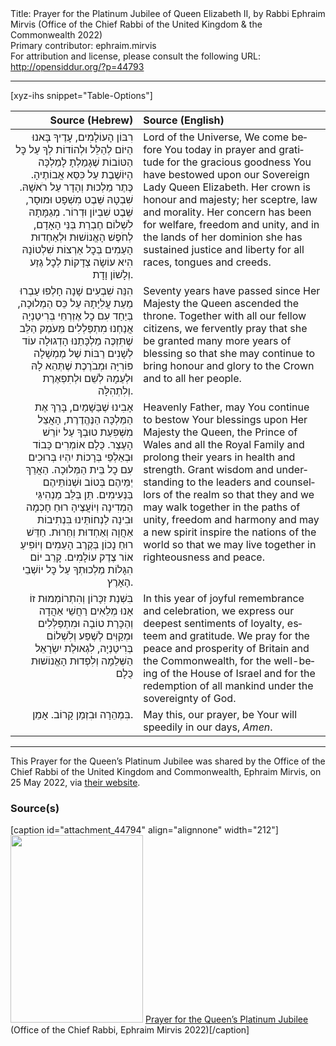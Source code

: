 <html>
<head></head>
<body>
Title: Prayer for the Platinum Jubilee of Queen Elizabeth Ⅱ, by Rabbi Ephraim Mirvis (Office of the Chief Rabbi of the United Kingdom & the Commonwealth 2022)<br />
Primary contributor: ephraim.mirvis<br />
For attribution and license, please consult the following URL: <a href="http://opensiddur.org/?p=44793">http://opensiddur.org/?p=44793</a>
<p />
<hr />

[xyz-ihs snippet="Table-Options"]<table style="margin-left: auto; margin-right: auto;" class="draggable">
<thead><tr><th id="x" style="text-align: right;">Source (Hebrew)</th><th style="text-align: left;">Source (English)</th></tr></thead>
<tbody>
<tr><td style="vertical-align:top;">
<div class="liturgy" lang="he" style="text-align: right;">
רִבּוֹן הָעוֹלָמִים, 
עָדֶיךָ בָּאנוּ הַיּוֹם לְהַלֵּל וּלְהוֹדוֹת לְךָ 
עַל כׇּל הַטּוֹבוֹת שֶׁגָמַלְתָ לָמַלְכָּה הַיּוֹשֶׁבֶת עַל כִּסֵּא אֲבוֹתֶיהָ. 
כֶּתֶר מַלְכוּת וְהָדָר עַל רֹאשָׁהּ. 
שִׁבְטָהּ שֵּׁבֶט מִשְׁפָט וּמוּסָר, שֵּׁבֶט שִׁבְיוֹן וּדְרוֹר. 
מְגַמָּתָהּ לִשְׁלוֹם חֶבְרַת בְּנֵּי הָאָדָם, לְחֹפֶשׁ הָאֱנוֹשׁוּת וּלְאַחְדוּת הָעַמִים 
בְּכׇל אַרְצוֹת שִׁלְטוֹנָהּ 
הִיא עוֹשָׂה צְדָקוֹת 
לְכׇל גֶזַע וְלָשׁוֹן וָדָת.
</div></td>

<td style="vertical-align:top;">
<div class="english" lang="en" style="text-align: left;">
Lord of the Universe, 
We come before You today in prayer and gratitude 
for the gracious goodness You have bestowed upon our Sovereign Lady Queen Elizabeth. 
Her crown is honour and majesty; 
her sceptre, law and morality. 
Her concern has been for welfare, freedom and unity, 
and in the lands of her dominion 
she has sustained justice and liberty 
for all races, tongues and creeds.
</div></td></tr>


<tr><td style="vertical-align:top;">
<div class="liturgy" lang="he" style="text-align: right;">
הִנֵּה שִׁבְעִים שָׁנָה חָלְפוּ עַבְרוּ מֵעֵת עֲלִיָּתָהּ עַל כֵּס הַמְלוּכָה, 
בְּיַחַד עִם כׇל אֶזְרְחֵּי בְּרִיטַנְיָה אֲנַחְנוּ מִתְפַּלְלִים מֵּעֹמֶק הַלֵּב 
שֶׁתִּזְכֶּה מַלְכָּתֵנוּ הָדְגוּלָה עוֹד לְשָׁנִים רַבּוֹת שֶׁל מֶמְשָׁלָה פּוֹרִיָּה וּמְבֹרֶכֶת 
שֶׁתְּהֵא לָהּ וּלְעַמָהּ לְשֵׁם וּלְתִפְאֶרֶת וְלִתְהִלָּה.
</div></td>

<td style="vertical-align:top;">
<div class="english" lang="en" style="text-align: left;">
Seventy years have passed since Her Majesty the Queen ascended the throne. 
Together with all our fellow citizens, we fervently pray 
that she be granted many more years of blessing 
so that she may continue to bring honour and glory to the Crown and to all her people.
</div></td></tr>


<tr><td style="vertical-align:top;">
<div class="liturgy" lang="he" style="text-align: right;">
אָבִינוּ שֶׁבַּשָׁמַיִם, 
בָּרֵךְ אֶת הַמַּלְכָּה הַנֶּהֱדֶרֶת, הָאֲצֵל מִשְּׁפִעַת טוּבְךָ עַל יוֹרֵשׁ הָעֶצֶר. 
כֻּלָם אוֹמְרִים כָּבוֹד וּבְאַלְפֵי בְּרָכוֹת יִהְיוּ בְּרוּכִים עִם כׇל בֵּית הַמְּלוּכָה. 
הַאֲרֵךְ יְמֵּיהֶם בְּטוֹב וּשְׁנוֹתֵּיהֶם בַּנְּעִימִים. 
תֵּן בְּלֵּב מַנְהִיגֵּי הַמְדִינָה וְיוֹעֲצֶיהָ רוּחַ חׇכְמָה וּבִינָה 
לַנְחוֹתֵּינוּ בִּנְתִיבוֹת אַחֲוָה וְאַחְדוּת וְחֵּרוּת. 
חַדֵּשׁ רוּחַ נָכוֹן בְּקֶרֶב הָעַמִים וְיוֹפִיעַ אוֹר צֶדֶק עוֹלָמִים. 
קָרֵב יוֹם הִגָּלוֹת מַלְכוּתְךָ עַל כׇּל יוֹשְׁבֵי הָאָרֶץ.
</div></td>

<td style="vertical-align:top;">
<div class="english" lang="en" style="text-align: left;">
Heavenly Father, 
may You continue to bestow Your blessings upon Her Majesty the Queen, 
the Prince of Wales and all the Royal Family 
and prolong their years in health and strength. 
Grant wisdom and understanding to the leaders and counsellors of the realm 
so that they and we may walk together in the paths of unity, freedom and harmony 
and may a new spirit inspire the nations of the world 
so that we may live together in righteousness and peace.
</div></td></tr>


<tr><td style="vertical-align:top;">
<div class="liturgy" lang="he" style="text-align: right;">
בִּשְׁנַת זִכָּרוֹן וְהִתְרוֹמְמוּת זוֹ 
אָנוּ מְלֵאִים רַחֲשֵׁי אַהֲדָה וְהַכָּרַת טוֹבָה 
וּמִתְפַּלְּלִים וּמְקַוִּים לְשֶׁפַע וְלִשְׁלוֹם בְּרִיטַנְיָה, 
לִגְאוּלַת יִשְׂרָאֵל הַשְּׁלֵמָה 
וְלִפְדוּת הָאֱנוֹשׁוּת כֻּלָם 
</div></td>

<td style="vertical-align:top;">
<div class="english" lang="en" style="text-align: left;">
In this year of joyful remembrance and celebration, 
we express our deepest sentiments of loyalty, esteem and gratitude. 
We pray for the peace and prosperity of Britain and the Commonwealth, 
for the well-being of the House of Israel 
and for the redemption of all mankind 
under the sovereignty of God.
</div></td></tr>


<tr><td style="vertical-align:top;">
<div class="liturgy" lang="he" style="text-align: right;">
&nbsp;
בִּמְהֵרָה וּבִזְמַן קָרוֹב. 
אָמֵן.
</div></td>

<td style="vertical-align:top;">
<div class="english" lang="en" style="text-align: left;">
May this, our prayer, 
be Your will speedily in our days, 
<em>Amen</em>.
</div></td></tr>
</tbody></table>

<hr />

This Prayer for the Queen’s Platinum Jubilee was shared by the Office of the Chief Rabbi of the United Kingdom and Commonwealth, Ephraim Mirvis, on 25 May 2022, via <a href="https://chiefrabbi.org/all-media/jubilee/">their website</a>.

<h3>Source(s)</h3>

[caption id="attachment_44794" align="alignnone" width="212"]<a href="https://opensiddur.org/wp-content/uploads/2022/06/prayer-for-queens-platinum-jubilee-2022.png"><img src="https://opensiddur.org/wp-content/uploads/2022/06/prayer-for-queens-platinum-jubilee-2022-212x300.png" alt="" width="212" height="300" class="size-medium wp-image-44794" /></a> <a href="https://chiefrabbi.org/all-media/jubilee/">Prayer for the Queen’s Platinum Jubilee</a> (Office of the Chief Rabbi, Ephraim Mirvis 2022)[/caption]

&nbsp;
</body>
</html>